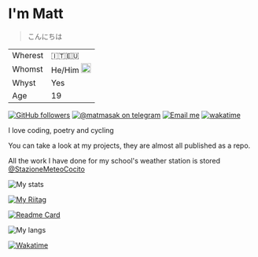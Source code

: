 # I'm Matt
> こんにちは

|||
|---|---|
|Wherest|:it::eu:|
|Whomst|He/Him <img src="https://upload.wikimedia.org/wikipedia/commons/thumb/2/2a/Bisexual_Pride_Flag.svg/1200px-Bisexual_Pride_Flag.svg.png"  width="20">|
|Whyst|Yes|
|Age|<!--ageB-->19|

<a href="https://github.com/MatMasIt?tab=followers"><img alt="GitHub followers" src="https://img.shields.io/github/followers/MatMasIt?style=social"></a>&nbsp;<a href="https://t.me/matmasak"><img src="https://img.shields.io/badge/@matmasak-Telegram-blue.svg" alt="@matmasak on telegram"></a>&nbsp;<a href="mailto:mattia.mascarello@outlook.it"><img src="https://img.shields.io/badge/mattia.mascarello@outlook.it-Email-red.svg" alt="Email me"></a>
[![wakatime](https://wakatime.com/badge/user/7c734db4-f94f-489c-b05f-61522e01f7fa.svg)](https://wakatime.com/@7c734db4-f94f-489c-b05f-61522e01f7fa)

I love coding, poetry and cycling

You can take a look at my projects, they are almost all published as a repo.

All the work I have done for my school's weather station is stored [@StazioneMeteoCocito](https://github.com/StazioneMeteoCocito)

![My stats](https://github-readme-stats.vercel.app/api?username=MatMasIt&show_icons=true&theme=dark)

[![My Riitag](https://tag.rc24.xyz/583023278499561474/tag.png)](https://tag.rc24.xyz/583023278499561474)

[![Readme Card](https://github-readme-stats.vercel.app/api/pin/?username=MatMasIt&repo=Alembic&theme=dark)](https://github.com/MatMasIt/Alembic)

![My langs](https://github-readme-stats.vercel.app/api/top-langs/?username=MatMasIt&layout=compact&hide=html,css,scss,less&theme=dark)

[![Wakatime](https://github-readme-stats.vercel.app/api/wakatime?username=MatMasIt)](https://wakatime.com/@MatMasIt)
